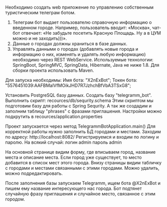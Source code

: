 Необходимо создать web приложение по управлению собственным туристическим
телеграм ботом.
1) Телеграм бот выдает пользователю справочную информацию о введенном городе.
   Например, пользователь вводит: «Москва», чат-бот отвечает: «Не забудьте посетить
   Красную Площадь. Ну а в ЦУМ можно и не заходить)))».
2) Данные о городах должны храниться в базе данных.
3) Управлять данными о городах (добавлять новые города и информацию о них, изменять
   и удалять любую информацию) необходимо через REST WebService.
   Используемые технологии: SpringBoot, SpringMVC, SpringData, Hibernate, Java не ниже 1.8.
   Для сборки проекта использовать Maven.

Для запуска необходимы:
 Имя бота: "X2nExBot";
 Токен бота: "5576451039:AAFBMalVfMOikJHD7R7JzhchBfVbA3TSxG8";

Установить PostgreSQL базу данных. Создать базу "telegramm_bot". 
Выполнить скрипт: recources/db/sequrity.schema
Этим скриптом мы подготовим базу для работы с Spring Sequrity. 
А так же создадим и заполним таблицу "phrases" с фразами приглашения.
Настройки можно подкрутить в recources/application.properties

Проект запускается через метод TelegrammBotApplication.main()
Для корректной работы нужно заполнить БД городами и местами.
Заходим по адресу: http://localhost:8082/
Регистрируемся и входим по логину и паролю. 
На всякий случай: 
логин admin
пароль admin

На основной странице видим форму, где вписываем город, название места и описание места.
Если город уже существует, то место добавится в список мест этого города.
Внизу страницы видим табличку с городами и местами связанными с этими городами. Можно удалить, можно подредактировать.

После заполнения базы запускаем Telegramm, ищем бота @X2nExBot и пишем ему название интересующего нас города.
Бот подтянет случайную фразу приглашения и случайное место, связанное с этим городом.
